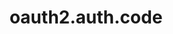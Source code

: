 ---
layout: ResourceOverview
title: oauth2.auth.code
description: Overview
schema: oauth2.auth.code
api: oauth2
---